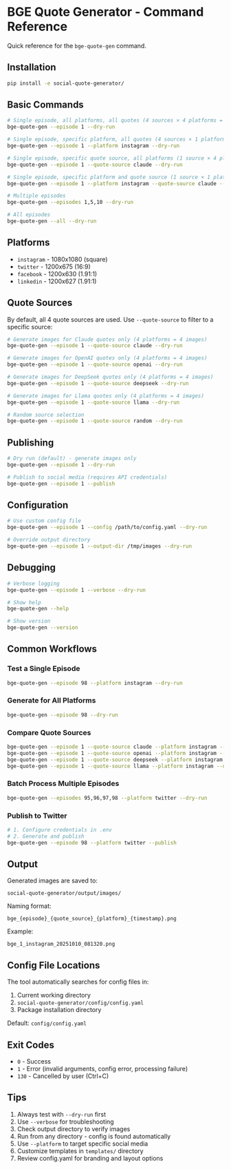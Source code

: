 # BGE Quote Generator - Command Reference

Quick reference for the `bge-quote-gen` command.

## Installation

```bash
pip install -e social-quote-generator/
```

## Basic Commands

```bash
# Single episode, all platforms, all quotes (4 sources × 4 platforms = 16 images)
bge-quote-gen --episode 1 --dry-run

# Single episode, specific platform, all quotes (4 sources × 1 platform = 4 images)
bge-quote-gen --episode 1 --platform instagram --dry-run

# Single episode, specific quote source, all platforms (1 source × 4 platforms = 4 images)
bge-quote-gen --episode 1 --quote-source claude --dry-run

# Single episode, specific platform and quote source (1 source × 1 platform = 1 image)
bge-quote-gen --episode 1 --platform instagram --quote-source claude --dry-run

# Multiple episodes
bge-quote-gen --episodes 1,5,10 --dry-run

# All episodes
bge-quote-gen --all --dry-run
```

## Platforms

- `instagram` - 1080x1080 (square)
- `twitter` - 1200x675 (16:9)
- `facebook` - 1200x630 (1.91:1)
- `linkedin` - 1200x627 (1.91:1)

## Quote Sources

By default, all 4 quote sources are used. Use `--quote-source` to filter to a specific source:

```bash
# Generate images for Claude quotes only (4 platforms = 4 images)
bge-quote-gen --episode 1 --quote-source claude --dry-run

# Generate images for OpenAI quotes only (4 platforms = 4 images)
bge-quote-gen --episode 1 --quote-source openai --dry-run

# Generate images for DeepSeek quotes only (4 platforms = 4 images)
bge-quote-gen --episode 1 --quote-source deepseek --dry-run

# Generate images for Llama quotes only (4 platforms = 4 images)
bge-quote-gen --episode 1 --quote-source llama --dry-run

# Random source selection
bge-quote-gen --episode 1 --quote-source random --dry-run
```

## Publishing

```bash
# Dry run (default) - generate images only
bge-quote-gen --episode 1 --dry-run

# Publish to social media (requires API credentials)
bge-quote-gen --episode 1 --publish
```

## Configuration

```bash
# Use custom config file
bge-quote-gen --episode 1 --config /path/to/config.yaml --dry-run

# Override output directory
bge-quote-gen --episode 1 --output-dir /tmp/images --dry-run
```

## Debugging

```bash
# Verbose logging
bge-quote-gen --episode 1 --verbose --dry-run

# Show help
bge-quote-gen --help

# Show version
bge-quote-gen --version
```

## Common Workflows

### Test a Single Episode

```bash
bge-quote-gen --episode 98 --platform instagram --dry-run
```

### Generate for All Platforms

```bash
bge-quote-gen --episode 98 --dry-run
```

### Compare Quote Sources

```bash
bge-quote-gen --episode 1 --quote-source claude --platform instagram --dry-run
bge-quote-gen --episode 1 --quote-source openai --platform instagram --dry-run
bge-quote-gen --episode 1 --quote-source deepseek --platform instagram --dry-run
bge-quote-gen --episode 1 --quote-source llama --platform instagram --dry-run
```

### Batch Process Multiple Episodes

```bash
bge-quote-gen --episodes 95,96,97,98 --platform twitter --dry-run
```

### Publish to Twitter

```bash
# 1. Configure credentials in .env
# 2. Generate and publish
bge-quote-gen --episode 98 --platform twitter --publish
```

## Output

Generated images are saved to:
```
social-quote-generator/output/images/
```

Naming format:
```
bge_{episode}_{quote_source}_{platform}_{timestamp}.png
```

Example:
```
bge_1_instagram_20251010_081320.png
```

## Config File Locations

The tool automatically searches for config files in:
1. Current working directory
2. `social-quote-generator/config/config.yaml`
3. Package installation directory

Default: `config/config.yaml`

## Exit Codes

- `0` - Success
- `1` - Error (invalid arguments, config error, processing failure)
- `130` - Cancelled by user (Ctrl+C)

## Tips

1. Always test with `--dry-run` first
2. Use `--verbose` for troubleshooting
3. Check output directory to verify images
4. Run from any directory - config is found automatically
5. Use `--platform` to target specific social media
6. Customize templates in `templates/` directory
7. Review config.yaml for branding and layout options
